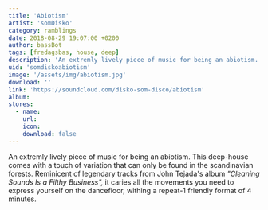 ```yaml
---
title: 'Abiotism'
artist: 'somDisko'
category: ramblings
date: 2018-08-29 19:07:00 +0200
author: bassBot
tags: [fredagsbas, house, deep]
description: 'An extremly lively piece of music for being an abiotism.'
uid: 'somdiskoabiotism'
image: '/assets/img/abiotism.jpg'
download: ''
link: 'https://soundcloud.com/disko-som-disco/abiotism'
album: 
stores:
  - name:
    url: 
    icon: 
    download: false
---
```

An extremly lively piece of music for being an abiotism. This deep-house comes with a touch of variation that can only be found in the scandinavian forests. Reminicent of legendary tracks from John Tejada's album <i>"Cleaning Sounds Is a Filthy Business",</i> it caries all the movements you need to express yourself on the dancefloor, withing a repeat-1 friendly format of 4 minutes.